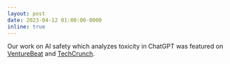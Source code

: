 ```yaml
---
layout: post
date: 2023-04-12 01:00:00-0000
inline: true
---
```


Our work on AI safety which analyzes toxicity in ChatGPT was featured on <a href="https://venturebeat.com/ai/chatgpt-can-turn-toxic-just-by-changing-its-assigned-persona-researchers-say/">VentureBeat</a> and <a href="https://venturebeat.com/ai/chatgpt-can-turn-toxic-just-by-changing-its-assigned-persona-researchers-say/">TechCrunch</a>.